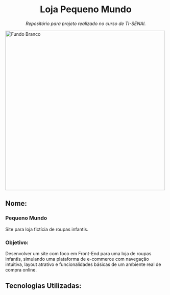 <h1 align="center">Loja Pequeno Mundo</h1>
<p align="center"><i>Repositório para projeto realizado no curso de TI-SENAI.</i></p>
<img align="center" width="500" height="500" alt="Fundo Branco" src="https://github.com/user-attachments/assets/688323e9-d611-40ee-b091-e899212b4a90" />

## Nome:
### Pequeno Mundo
Site para loja fictícia de roupas infantis.

### Objetivo: 
Desenvolver um site com foco em Front-End para uma loja de roupas infantis, simulando uma plataforma de e-commerce com navegação intuitiva, layout atrativo e funcionalidades básicas de um ambiente real de compra online. 

## Tecnologias Utilizadas:






